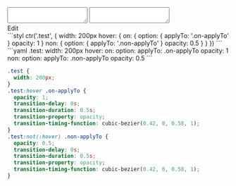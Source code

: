 <div data-size="380" class="code-cont" data-example="applyTo">
    <div class="code">
        <div class="code-wrap">
            <textarea id="stylus"></textarea>
            <textarea id="css"></textarea>
            <div class="edit-code">
                <span>Edit</span>
            </div>
        </div>
    </div>
</div>

<div data-size="380" data-examples="stylus"></div>
```styl
ctr('.test', {
  width: 200px
  hover: {
    on: {
      option: {
        applyTo: '.on-applyTo'
      }
      opacity: 1
    }
    non: {
      option: {
        applyTo: '.non-applyTo'
      }
      opacity: 0.5
    }
  }
})
```

<div data-size="380" data-examples="yaml"></div>
```yaml
.test:
  width: 200px
  hover:
    on:
      option:
        applyTo: .on-applyTo
      opacity: 1
    non:
      option:
        applyTo: .non-applyTo
      opacity: 0.5
```

```css
.test {
  width: 200px;
}
.test:hover .on-applyTo {
  opacity: 1;
  transition-delay: 0s;
  transition-duration: 0.5s;
  transition-property: opacity;
  transition-timing-function: cubic-bezier(0.42, 0, 0.58, 1);
}
.test:not(:hover) .non-applyTo {
  opacity: 0.5;
  transition-delay: 0s;
  transition-duration: 0.5s;
  transition-property: opacity;
  transition-timing-function: cubic-bezier(0.42, 0, 0.58, 1);
}
```
<div class="cf"></div>
